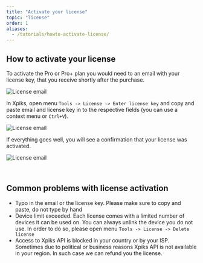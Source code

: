 ```yaml
---
title: "Activate your license"
topic: "license"
order: 1
aliases:
  - /tutorials/howto-activate-license/
---
```


## How to activate your license

To activate the Pro or Pro+ plan you would need to an email with your license key, that you receive shortly after the purchase.

![License email](/images/tutorials/howto/license-email.png)

In Xpiks, open menu `Tools -> License -> Enter license key` and copy and paste email and license key in to the respective fields (you can use a context menu or `Ctrl+V`).

![License email](/images/tutorials/howto/activate-license.png)

If everything goes well, you will see a confirmation that your license was activated.

![License email](/images/tutorials/howto/license-verified.png)

<br />

## Common problems with license activation

- Typo in the email or the license key. Please make sure to copy and paste, do not type by hand
- Device limit exceeded. Each license comes with a limited number of devices it can be used on. You can always unlink the device you do not use. In order to do so, please open menu `Tools -> License -> Delete license`
- Access to Xpiks API is blocked in your country or by your ISP. Sometimes due to political or business reasons Xpiks API is not available in your region. In such case we can refund you the license.